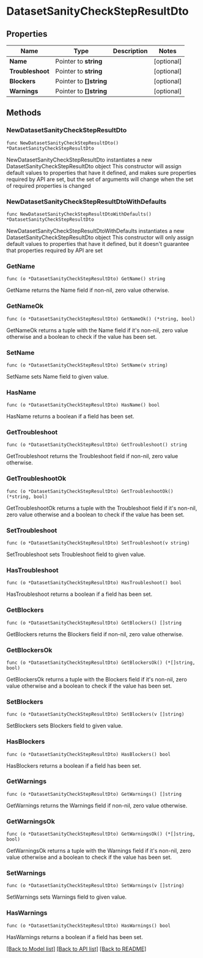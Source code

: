 # DatasetSanityCheckStepResultDto

## Properties

Name | Type | Description | Notes
------------ | ------------- | ------------- | -------------
**Name** | Pointer to **string** |  | [optional] 
**Troubleshoot** | Pointer to **string** |  | [optional] 
**Blockers** | Pointer to **[]string** |  | [optional] 
**Warnings** | Pointer to **[]string** |  | [optional] 

## Methods

### NewDatasetSanityCheckStepResultDto

`func NewDatasetSanityCheckStepResultDto() *DatasetSanityCheckStepResultDto`

NewDatasetSanityCheckStepResultDto instantiates a new DatasetSanityCheckStepResultDto object
This constructor will assign default values to properties that have it defined,
and makes sure properties required by API are set, but the set of arguments
will change when the set of required properties is changed

### NewDatasetSanityCheckStepResultDtoWithDefaults

`func NewDatasetSanityCheckStepResultDtoWithDefaults() *DatasetSanityCheckStepResultDto`

NewDatasetSanityCheckStepResultDtoWithDefaults instantiates a new DatasetSanityCheckStepResultDto object
This constructor will only assign default values to properties that have it defined,
but it doesn't guarantee that properties required by API are set

### GetName

`func (o *DatasetSanityCheckStepResultDto) GetName() string`

GetName returns the Name field if non-nil, zero value otherwise.

### GetNameOk

`func (o *DatasetSanityCheckStepResultDto) GetNameOk() (*string, bool)`

GetNameOk returns a tuple with the Name field if it's non-nil, zero value otherwise
and a boolean to check if the value has been set.

### SetName

`func (o *DatasetSanityCheckStepResultDto) SetName(v string)`

SetName sets Name field to given value.

### HasName

`func (o *DatasetSanityCheckStepResultDto) HasName() bool`

HasName returns a boolean if a field has been set.

### GetTroubleshoot

`func (o *DatasetSanityCheckStepResultDto) GetTroubleshoot() string`

GetTroubleshoot returns the Troubleshoot field if non-nil, zero value otherwise.

### GetTroubleshootOk

`func (o *DatasetSanityCheckStepResultDto) GetTroubleshootOk() (*string, bool)`

GetTroubleshootOk returns a tuple with the Troubleshoot field if it's non-nil, zero value otherwise
and a boolean to check if the value has been set.

### SetTroubleshoot

`func (o *DatasetSanityCheckStepResultDto) SetTroubleshoot(v string)`

SetTroubleshoot sets Troubleshoot field to given value.

### HasTroubleshoot

`func (o *DatasetSanityCheckStepResultDto) HasTroubleshoot() bool`

HasTroubleshoot returns a boolean if a field has been set.

### GetBlockers

`func (o *DatasetSanityCheckStepResultDto) GetBlockers() []string`

GetBlockers returns the Blockers field if non-nil, zero value otherwise.

### GetBlockersOk

`func (o *DatasetSanityCheckStepResultDto) GetBlockersOk() (*[]string, bool)`

GetBlockersOk returns a tuple with the Blockers field if it's non-nil, zero value otherwise
and a boolean to check if the value has been set.

### SetBlockers

`func (o *DatasetSanityCheckStepResultDto) SetBlockers(v []string)`

SetBlockers sets Blockers field to given value.

### HasBlockers

`func (o *DatasetSanityCheckStepResultDto) HasBlockers() bool`

HasBlockers returns a boolean if a field has been set.

### GetWarnings

`func (o *DatasetSanityCheckStepResultDto) GetWarnings() []string`

GetWarnings returns the Warnings field if non-nil, zero value otherwise.

### GetWarningsOk

`func (o *DatasetSanityCheckStepResultDto) GetWarningsOk() (*[]string, bool)`

GetWarningsOk returns a tuple with the Warnings field if it's non-nil, zero value otherwise
and a boolean to check if the value has been set.

### SetWarnings

`func (o *DatasetSanityCheckStepResultDto) SetWarnings(v []string)`

SetWarnings sets Warnings field to given value.

### HasWarnings

`func (o *DatasetSanityCheckStepResultDto) HasWarnings() bool`

HasWarnings returns a boolean if a field has been set.


[[Back to Model list]](../README.md#documentation-for-models) [[Back to API list]](../README.md#documentation-for-api-endpoints) [[Back to README]](../README.md)


